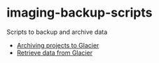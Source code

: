 # imaging-backup-scripts
Scripts to backup and archive data 

- [Archiving projects to Glacier](https://github.com/broadinstitute/imaging-backup-scripts/blob/master/aws_backup.md)
- [Retrieve data from Glacier](https://github.com/broadinstitute/imaging-backup-scripts/blob/master/glacier_retrieve.md)
